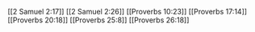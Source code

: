 [[2 Samuel 2:17]]
[[2 Samuel 2:26]]
[[Proverbs 10:23]]
[[Proverbs 17:14]]
[[Proverbs 20:18]]
[[Proverbs 25:8]]
[[Proverbs 26:18]]
